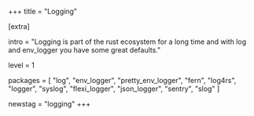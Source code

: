 +++
title = "Logging"

[extra]

intro = "Logging is part of the rust ecosystem for a long time and with log and env_logger you have some great defaults."

level = 1

packages = [
  "log",
  "env_logger",
  "pretty_env_logger",
  "fern",
  "log4rs",
  "logger",
  "syslog",
  "flexi_logger",
  "json_logger",
  "sentry",
  "slog"
]

newstag = "logging"
+++
